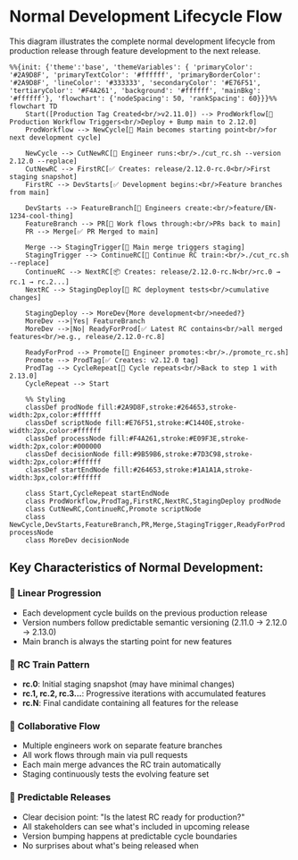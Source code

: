 # Normal Development Lifecycle Flow

This diagram illustrates the complete normal development lifecycle from production release through feature development to the next release.

```mermaid
%%{init: {'theme':'base', 'themeVariables': { 'primaryColor': '#2A9D8F', 'primaryTextColor': '#ffffff', 'primaryBorderColor': '#2A9D8F', 'lineColor': '#333333', 'secondaryColor': '#E76F51', 'tertiaryColor': '#F4A261', 'background': '#ffffff', 'mainBkg': '#ffffff'}, 'flowchart': {'nodeSpacing': 50, 'rankSpacing': 60}}}%%
flowchart TD
    Start([Production Tag Created<br/>v2.11.0]) --> ProdWorkflow[🤖 Production Workflow Triggers<br/>Deploy + Bump main to 2.12.0]
    ProdWorkflow --> NewCycle[📍 Main becomes starting point<br/>for next development cycle]
    
    NewCycle --> CutNewRC[🔧 Engineer runs:<br/>./cut_rc.sh --version 2.12.0 --replace]
    CutNewRC --> FirstRC[✅ Creates: release/2.12.0-rc.0<br/>First staging snapshot]
    FirstRC --> DevStarts[✅ Development begins:<br/>Feature branches from main]
    
    DevStarts --> FeatureBranch[👥 Engineers create:<br/>feature/EN-1234-cool-thing]
    FeatureBranch --> PR[📝 Work flows through:<br/>PRs back to main]
    PR --> Merge[✅ PR Merged to main]
    
    Merge --> StagingTrigger[🔄 Main merge triggers staging]
    StagingTrigger --> ContinueRC[🔧 Continue RC train:<br/>./cut_rc.sh --replace]
    ContinueRC --> NextRC[📦 Creates: release/2.12.0-rc.N<br/>rc.0 → rc.1 → rc.2...]
    NextRC --> StagingDeploy[🧪 RC deployment tests<br/>cumulative changes]
    
    StagingDeploy --> MoreDev{More development<br/>needed?}
    MoreDev -->|Yes| FeatureBranch
    MoreDev -->|No| ReadyForProd[✅ Latest RC contains<br/>all merged features<br/>e.g., release/2.12.0-rc.8]
    
    ReadyForProd --> Promote[🚀 Engineer promotes:<br/>./promote_rc.sh]
    Promote --> ProdTag[✅ Creates: v2.12.0 tag]
    ProdTag --> CycleRepeat[🔄 Cycle repeats<br/>Back to step 1 with 2.13.0]
    CycleRepeat --> Start
    
    %% Styling
    classDef prodNode fill:#2A9D8F,stroke:#264653,stroke-width:2px,color:#ffffff
    classDef scriptNode fill:#E76F51,stroke:#C1440E,stroke-width:2px,color:#ffffff
    classDef processNode fill:#F4A261,stroke:#E09F3E,stroke-width:2px,color:#000000
    classDef decisionNode fill:#9B59B6,stroke:#7D3C98,stroke-width:2px,color:#ffffff
    classDef startEndNode fill:#264653,stroke:#1A1A1A,stroke-width:3px,color:#ffffff
    
    class Start,CycleRepeat startEndNode
    class ProdWorkflow,ProdTag,FirstRC,NextRC,StagingDeploy prodNode
    class CutNewRC,ContinueRC,Promote scriptNode
    class NewCycle,DevStarts,FeatureBranch,PR,Merge,StagingTrigger,ReadyForProd processNode
    class MoreDev decisionNode
```

## Key Characteristics of Normal Development:

### 🔄 **Linear Progression**
- Each development cycle builds on the previous production release
- Version numbers follow predictable semantic versioning (2.11.0 → 2.12.0 → 2.13.0)
- Main branch is always the starting point for new features

### 🚂 **RC Train Pattern**
- **rc.0**: Initial staging snapshot (may have minimal changes)
- **rc.1, rc.2, rc.3...**: Progressive iterations with accumulated features
- **rc.N**: Final candidate containing all features for the release

### 👥 **Collaborative Flow**
- Multiple engineers work on separate feature branches
- All work flows through main via pull requests
- Each main merge advances the RC train automatically
- Staging continuously tests the evolving feature set

### 🎯 **Predictable Releases**
- Clear decision point: "Is the latest RC ready for production?"
- All stakeholders can see what's included in upcoming release
- Version bumping happens at predictable cycle boundaries
- No surprises about what's being released when